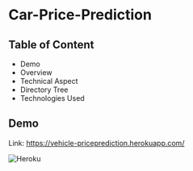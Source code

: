 # Car-Price-Prediction

## Table of Content

* Demo
* Overview
* Technical Aspect
* Directory Tree
* Technologies Used

## Demo
Link: <https://vehicle-priceprediction.herokuapp.com/>

![Heroku](https://drive.google.com/file/d/1_noFo6lOpYMpJyPXk-OY4eYvqDtrQ97b/view?usp=sharing)
